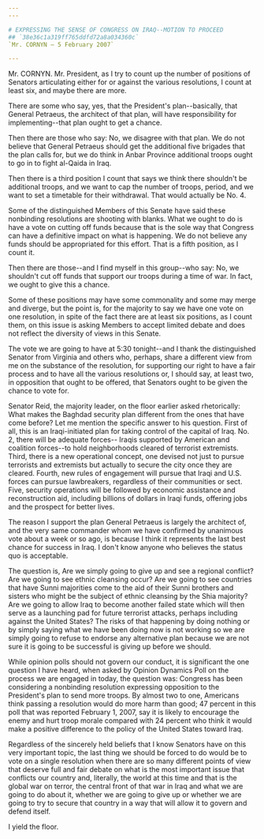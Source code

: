 ```yaml
---
---

# EXPRESSING THE SENSE OF CONGRESS ON IRAQ--MOTION TO PROCEED
## `38e36c1a319ff765ddfd72a8a034360c`
`Mr. CORNYN — 5 February 2007`

---
```



Mr. CORNYN. Mr. President, as I try to count up the number of 
positions of Senators articulating either for or against the various 
resolutions, I count at least six, and maybe there are more.

There are some who say, yes, that the President's plan--basically, 
that General Petraeus, the architect of that plan, will have 
responsibility for implementing--that plan ought to get a chance.

Then there are those who say: No, we disagree with that plan. We do 
not believe that General Petraeus should get the additional five 
brigades that the plan calls for, but we do think in Anbar Province 
additional troops ought to go in to fight al-Qaida in Iraq.

Then there is a third position I count that says we think there 
shouldn't be additional troops, and we want to cap the number of 
troops, period, and we want to set a timetable for their withdrawal. 
That would actually be No. 4.

Some of the distinguished Members of this Senate have said these 
nonbinding resolutions are shooting with blanks. What we ought to do is 
have a vote on cutting off funds because that is the sole way that 
Congress can have a definitive impact on what is happening. We do not 
believe any funds should be appropriated for this effort. That is a 
fifth position, as I count it.

Then there are those--and I find myself in this group--who say: No, 
we shouldn't cut off funds that support our troops during a time of 
war. In fact, we ought to give this a chance.

Some of these positions may have some commonality and some may merge 
and diverge, but the point is, for the majority to say we have one vote 
on one resolution, in spite of the fact there are at least six 
positions, as I count them, on this issue is asking Members to 
accept limited debate and does not reflect the diversity of views in 
this Senate.


The vote we are going to have at 5:30 tonight--and I thank the 
distinguished Senator from Virginia and others who, perhaps, share a 
different view from me on the substance of the resolution, for 
supporting our right to have a fair process and to have all the various 
resolutions or, I should say, at least two, in opposition that ought to 
be offered, that Senators ought to be given the chance to vote for.

Senator Reid, the majority leader, on the floor earlier asked 
rhetorically: What makes the Baghdad security plan different from the 
ones that have come before? Let me mention the specific answer to his 
question. First of all, this is an Iraqi-initiated plan for taking 
control of the capital of Iraq. No. 2, there will be adequate forces--
Iraqis supported by American and coalition forces--to hold 
neighborhoods cleared of terrorist extremists. Third, there is a new 
operational concept, one devised not just to pursue terrorists and 
extremists but actually to secure the city once they are cleared. 
Fourth, new rules of engagement will pursue that Iraqi and U.S. forces 
can pursue lawbreakers, regardless of their communities or sect. Five, 
security operations will be followed by economic assistance and 
reconstruction aid, including billions of dollars in Iraqi funds, 
offering jobs and the prospect for better lives.

The reason I support the plan General Petraeus is largely the 
architect of, and the very same commander whom we have confirmed by 
unanimous vote about a week or so ago, is because I think it represents 
the last best chance for success in Iraq. I don't know anyone who 
believes the status quo is acceptable.

The question is, Are we simply going to give up and see a regional 
conflict? Are we going to see ethnic cleansing occur? Are we going to 
see countries that have Sunni majorities come to the aid of their Sunni 
brothers and sisters who might be the subject of ethnic cleansing by 
the Shia majority? Are we going to allow Iraq to become another failed 
state which will then serve as a launching pad for future terrorist 
attacks, perhaps including against the United States? The risks of that 
happening by doing nothing or by simply saying what we have been doing 
now is not working so we are simply going to refuse to endorse any 
alternative plan because we are not sure it is going to be successful 
is giving up before we should.

While opinion polls should not govern our conduct, it is significant 
the one question I have heard, when asked by Opinion Dynamics Poll on 
the process we are engaged in today, the question was: Congress has 
been considering a nonbinding resolution expressing opposition to the 
President's plan to send more troops. By almost two to one, Americans 
think passing a resolution would do more harm than good; 47 percent in 
this poll that was reported February 1, 2007, say it is likely to 
encourage the enemy and hurt troop morale compared with 24 percent who 
think it would make a positive difference to the policy of the United 
States toward Iraq.

Regardless of the sincerely held beliefs that I know Senators have on 
this very important topic, the last thing we should be forced to do 
would be to vote on a single resolution when there are so many 
different points of view that deserve full and fair debate on what is 
the most important issue that conflicts our country and, literally, the 
world at this time and that is the global war on terror, the central 
front of that war in Iraq and what we are going to do about it, whether 
we are going to give up or whether we are going to try to secure that 
country in a way that will allow it to govern and defend itself.

I yield the floor.
